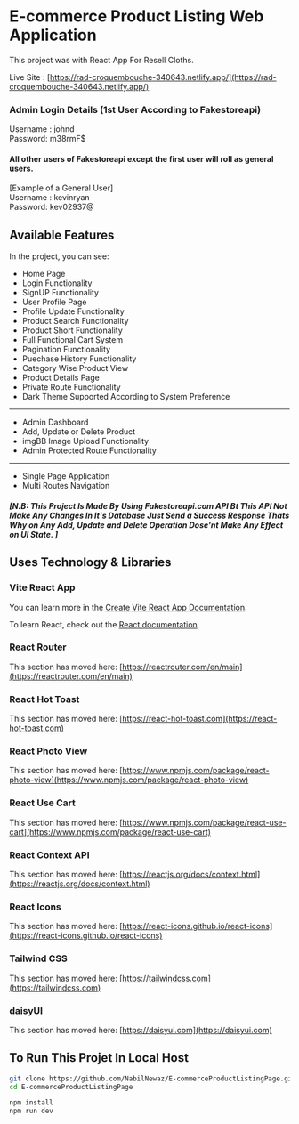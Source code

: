 # E-commerce Product Listing Web Application

This project was with React App For Resell Cloths.

Live Site : [https://rad-croquembouche-340643.netlify.app/](https://rad-croquembouche-340643.netlify.app/)

### Admin Login Details (1st User According to Fakestoreapi)

Username : johnd<br />
Password: m38rmF$

#### All other users of Fakestoreapi except the first user will roll as general users.

[Example of a General User] <br/>
Username : kevinryan<br />
Password: kev02937@

## Available Features

In the project, you can see:

- Home Page
- Login Functionality
- SignUP Functionality
- User Profile Page
- Profile Update Functionality
- Product Search Functionality
- Product Short Functionality
- Full Functional Cart System
- Pagination Functionality
- Puechase History Functionality
- Category Wise Product View
- Product Details Page
- Private Route Functionality
- Dark Theme Supported According to System Preference

---

- Admin Dashboard
- Add, Update or Delete Product
- imgBB Image Upload Functionality
- Admin Protected Route Functionality

---

- Single Page Application
- Multi Routes Navigation

##### [N.B: This Project Is Made By Using Fakestoreapi.com API Bt This API Not Make Any Changes In It's Database Just Send a Success Response Thats Why on Any Add, Update and Delete Operation Dose'nt Make Any Effect on UI State. ]

## Uses Technology & Libraries

### Vite React App

You can learn more in the [Create Vite React App Documentation](https://vitejs.dev/guide/).

To learn React, check out the [React documentation](https://reactjs.org/).

### React Router

This section has moved here: [https://reactrouter.com/en/main](https://reactrouter.com/en/main)

### React Hot Toast

This section has moved here: [https://react-hot-toast.com](https://react-hot-toast.com)

### React Photo View

This section has moved here: [https://www.npmjs.com/package/react-photo-view](https://www.npmjs.com/package/react-photo-view)

### React Use Cart

This section has moved here: [https://www.npmjs.com/package/react-use-cart](https://www.npmjs.com/package/react-use-cart)

### React Context API

This section has moved here: [https://reactjs.org/docs/context.html](https://reactjs.org/docs/context.html)

### React Icons

This section has moved here: [https://react-icons.github.io/react-icons](https://react-icons.github.io/react-icons)

### Tailwind CSS

This section has moved here: [https://tailwindcss.com](https://tailwindcss.com)

### daisyUI

This section has moved here: [https://daisyui.com](https://daisyui.com)

## To Run This Projet In Local Host

```bash
git clone https://github.com/NabilNewaz/E-commerceProductListingPage.git
cd E-commerceProductListingPage

npm install
npm run dev
```
